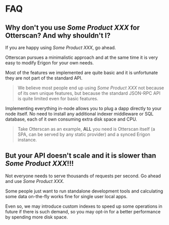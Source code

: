 # FAQ

## Why don't you use _Some Product XXX_ for Otterscan? And why shouldn't I?

If you are happy using _Some Product XXX_, go ahead.

Otterscan pursues a minimalistic approach and at the same time it is very easy to modify Erigon for your own needs.

Most of the features we implemented are quite basic and it is unfortunate they are not part of the standard API.

> We believe most people end up using _Some Product XXX_ not because of its own unique features, but because the standard JSON-RPC API is quite limited even for basic features.

Implementing everything in-node allows you to plug a dapp directly to your node itself. No need to install any additional indexer middleware or SQL database, each of it own consuming extra disk space and CPU.

> Take Otterscan as an example, **ALL** you need is Otterscan itself (a SPA, can be served by any static provider) and a synced Erigon instance.

## But your API doesn't scale and it is slower than _Some Product XXX_!!!

Not everyone needs to serve thousands of requests per second. Go ahead and use _Some Product XXX_.

Some people just want to run standalone development tools and calculating some data on-the-fly works fine for single user local apps.

Even so, we may introduce custom indexes to speed up some operations in future if there is such demand, so you may opt-in for a better performance by spending more disk space.
